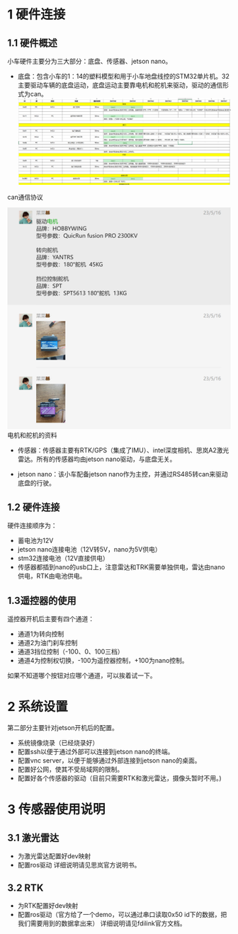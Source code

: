 
# 1 硬件连接

## 1.1 硬件概述
小车硬件主要分为三大部分：底盘、传感器、jetson nano。
- 底盘：包含小车的1：14的塑料模型和用于小车地盘线控的STM32单片机。32主要驱动车辆的底盘运动，底盘运动主要靠电机和舵机来驱动，驱动的通信形式为can。
![](images/小车模型使用手册_image_1.png)

can通信协议

![](images/小车模型使用手册_image_2.png)
电机和舵机的资料

- 传感器：传感器主要有RTK/GPS（集成了IMU）、intel深度相机、思岚A2激光雷达。所有的传感器均由jetson nano驱动，与底盘无关。

- jetson nano：该小车配备jetson nano作为主控，并通过RS485转can来驱动底盘的行驶。

## 1.2 硬件连接
硬件连接顺序为：
- 蓄电池为12V
- jetson nano连接电池（12V转5V，nano为5V供电）
- stm32连接电池（12V直接供电）
- 传感器都插到nano的usb口上，注意雷达和TRK需要单独供电，雷达由nano供电，RTK由电池供电。

## 1.3遥控器的使用

遥控器开机后主要有四个通道：
- 通道1为转向控制
- 通道2为油门刹车控制
- 通道3挡位控制（-100、0、100三档）
- 通道4为控制权切换，-100为遥控器控制，+100为nano控制。

如果不知道哪个按钮对应哪个通道，可以挨着试一下。

# 2 系统设置
第二部分主要针对jetson开机后的配置。

- 系统镜像烧录（已经烧录好）
- 配置ssh以便于通过外部可以连接到jetson nano的终端。
- 配置vnc server，以便于能够通过外部连接到jetson nano的桌面。
- 配置好公网，使其不受局域网的限制。
- 配置好各个传感器的驱动（目前只需要RTK和激光雷达，摄像头暂时不用。)


# 3 传感器使用说明

## 3.1 激光雷达
- 为激光雷达配置好dev映射
- 配置ros驱动
详细说明请见思岚官方说明书。

## 3.2 RTK

- 为RTK配置好dev映射
- 配置ros驱动（官方给了一个demo，可以通过串口读取0x50 id下的数据，把我们需要用到的数据拿出来）
详细说明请见fdilink官方文档。